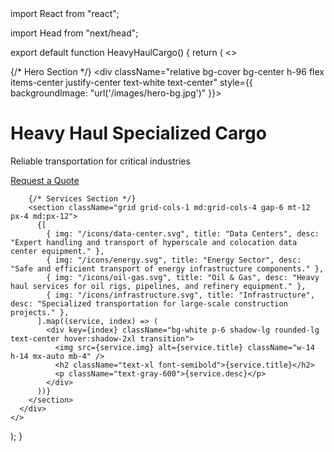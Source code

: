 
<!---
FreightStack/FreightStack is a ✨ special ✨ repository because its `README.md` (this file) appears on your GitHub profile.
You can click the Preview link to take a look at your changes.
--->import React from "react";
import Head from "next/head";

export default function HeavyHaulCargo() {
  return (
    <>
      <Head>
        <title>Freight Stack - Heavy Haul Specialized Cargo</title>
        <meta name="description" content="Expert transportation for Data Centers, Energy, Oil & Gas, and Infrastructure." />
      </Head>
      <div className="min-h-screen bg-gray-100 p-6">
        {/* Hero Section */}
        <div className="relative bg-cover bg-center h-96 flex items-center justify-center text-white text-center" style={{ backgroundImage: "url('/images/hero-bg.jpg')" }}>
          <div className="bg-black bg-opacity-50 p-6 rounded-lg">
            <h1 className="text-4xl font-bold">Heavy Haul Specialized Cargo</h1>
            <p className="text-lg mt-2">Reliable transportation for critical industries</p>
            <a href="#quote" className="mt-4 inline-block px-6 py-2 text-lg bg-blue-500 hover:bg-blue-600 transition text-white rounded-md">Request a Quote</a>
          </div>
        </div>

        {/* Services Section */}
        <section className="grid grid-cols-1 md:grid-cols-4 gap-6 mt-12 px-4 md:px-12">
          {[
            { img: "/icons/data-center.svg", title: "Data Centers", desc: "Expert handling and transport of hyperscale and colocation data center equipment." },
            { img: "/icons/energy.svg", title: "Energy Sector", desc: "Safe and efficient transport of energy infrastructure components." },
            { img: "/icons/oil-gas.svg", title: "Oil & Gas", desc: "Heavy haul services for oil rigs, pipelines, and refinery equipment." },
            { img: "/icons/infrastructure.svg", title: "Infrastructure", desc: "Specialized transportation for large-scale construction projects." },
          ].map((service, index) => (
            <div key={index} className="bg-white p-6 shadow-lg rounded-lg text-center hover:shadow-2xl transition">
              <img src={service.img} alt={service.title} className="w-14 h-14 mx-auto mb-4" />
              <h2 className="text-xl font-semibold">{service.title}</h2>
              <p className="text-gray-600">{service.desc}</p>
            </div>
          ))}
        </section>
      </div>
    </>
  );
}

